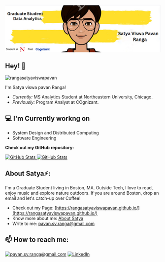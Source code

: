 ![Satya Banner Image](./banner.png)
<!-- <h2 align='center'>Satya viswa pavan</h2>
<p align='center'><b>Graduate Student at Northeastern University, Boston</b></p> -->

<h2>Hey! 👋</h2>

<img src="https://komarev.com/ghpvc/?username=rangasatyaviswapavan&label=Profile%20views&color=0e75b6&style=flat" alt="rangasatyaviswapavan" />  

I'm Satya viswa pavan Ranga! 
- <i>Currently:</i> MS Analytics Student at Northeastern University, Chicago. 
- <i>Previously:</i> Program Analyst at COgnizant.

<h2>💻 I'm Currently workng on</h2>

- System Design and Distributed Computing
- Software Engineering


__Check out my GitHub repository:__

<div>
  <p>
    <a href="https://github.com/laxmena/PyCalendly">
      <img src="https://github-readme-stats.vercel.app/api/pin/?username=laxmena&repo=PyCalendly" alt="GitHub Stats" />
    </a>
    <a href="https://github.com/laxmena/CloudOrg-Simulator">
      <img src="https://github-readme-stats.vercel.app/api/pin/?username=laxmena&repo=CloudOrg-Simulator" alt="GitHub Stats" />
    </a>
  </p>
</div>

<h2> About Satya⚡:</h2>

I'm a Graduate Student living in Boston, MA. Outside Tech, I love to read, enjoy music and explore nature outdoors. If you are around Boston, drop an email and let's catch-up over Coffee!
 
- Check out my Page: [https://rangasatyaviswapavan.github.io/](https://rangasatyaviswapavan.github.io/)
- Know more about me: [About Satya](https://rangasatyaviswapavan.github.io/#about)
- Write to me: [pavan.sv.ranga@gmail.com](mailto:pavan.sv.ranga@gmail.com)

<h2>📫 How to reach me:</h2>

<a href="mailto:pavan.sv.ranga@gmail.com">![pavan.sv.ranga@gmail.com](https://img.shields.io/badge/Gmail-D14836?style=for-the-badge&logo=gmail&logoColor=white)</a> <a href="https://www.linkedin.com/in/sv-pavan-ranga/">![LinkedIn](https://img.shields.io/badge/LinkedIn-0077B5?style=for-the-badge&logo=linkedin&logoColor=white)</a>
